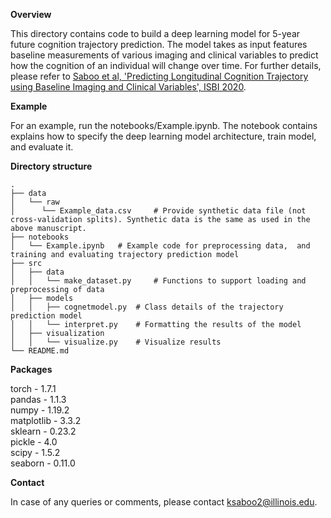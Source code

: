 **Overview**

This directory contains code to build a deep learning model for 5-year future cognition trajectory prediction. The model takes as input features baseline measurements of various imaging and clinical variables to predict how the cognition of an individual will change over time. For further details, please refer to [Saboo et al,
'Predicting Longitudinal Cognition Trajectory using Baseline Imaging and Clinical Variables', ISBI 2020](https://ieeexplore.ieee.org/abstract/document/9098511).

**Example**

For an example, run the notebooks/Example.ipynb. The notebook contains explains how to specify the deep learning model architecture, train model, and evaluate it.

**Directory structure**

```
.
├── data
│   └── raw
│      └── Example_data.csv 	# Provide synthetic data file (not cross-validation splits). Synthetic data is the same as used in the above manuscript.
├── notebooks
│   └── Example.ipynb 	# Example code for preprocessing data,  and training and evaluating trajectory prediction model
├── src
│   ├── data
│   │   └── make_dataset.py 	# Functions to support loading and preprocessing of data
│   ├── models
│   │   ├── cognetmodel.py 	# Class details of the trajectory prediction model
│   │   └── interpret.py 	# Formatting the results of the model
│   ├── visualization
│   │   └── visualize.py 	# Visualize results
└── README.md 
```

**Packages**

torch - 1.7.1  
pandas - 1.1.3  
numpy - 1.19.2  
matplotlib - 3.3.2  
sklearn - 0.23.2  
pickle - 4.0  
scipy - 1.5.2  
seaborn - 0.11.0  

**Contact**

In case of any queries or comments, please contact ksaboo2@illinois.edu.


